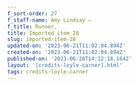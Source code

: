 ```yaml
---
f_sort-order: 27
f_staff-name: Amy Lindsay –
f_title: Runner,
title: Imported item 28
slug: imported-item-28
updated-on: '2023-06-21T11:02:04.894Z'
created-on: '2023-06-21T11:02:04.894Z'
published-on: '2023-06-28T14:12:18.164Z'
layout: '[credits-loyle-carner].html'
tags: credits-loyle-carner
---
```



